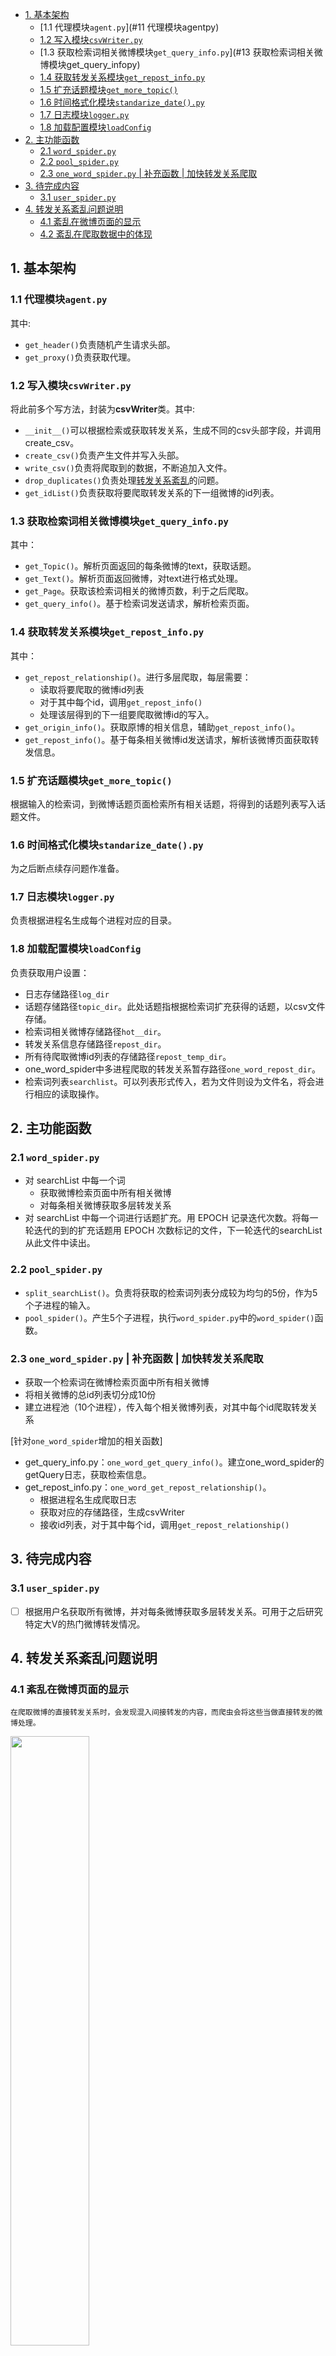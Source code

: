 <!-- TOC -->

- [1. 基本架构](#1-基本架构)
    - [1.1	代理模块`agent.py`](#11	代理模块agentpy)
    - [1.2 写入模块`csvWriter.py`](#12-写入模块csvwriterpy)
    - [1.3	获取检索词相关微博模块`get_query_info.py`](#13	获取检索词相关微博模块get_query_infopy)
    - [1.4 获取转发关系模块`get_repost_info.py`](#14-获取转发关系模块get_repost_infopy)
    - [1.5 扩充话题模块`get_more_topic()`](#15-扩充话题模块get_more_topic)
    - [1.6 时间格式化模块`standarize_date().py`](#16-时间格式化模块standarize_datepy)
    - [1.7 日志模块`logger.py`](#17-日志模块loggerpy)
    - [1.8 加载配置模块`loadConfig`](#18-加载配置模块loadconfig)
- [2. 主功能函数](#2-主功能函数)
    - [2.1 `word_spider.py`](#21-word_spiderpy)
    - [2.2 `pool_spider.py`](#22-pool_spiderpy)
    - [2.3 `one_word_spider.py` | 补充函数 | 加快转发关系爬取](#23-one_word_spiderpy--补充函数--加快转发关系爬取)
- [3. 待完成内容](#3-待完成内容)
    - [3.1 `user_spider.py`](#31-user_spiderpy)
- [4. 转发关系紊乱问题说明](#4-转发关系紊乱问题说明)
    - [4.1 紊乱在微博页面的显示](#41-紊乱在微博页面的显示)
    - [4.2 紊乱在爬取数据中的体现](#42-紊乱在爬取数据中的体现)

<!-- /TOC -->

## 1. 基本架构
### 1.1	代理模块`agent.py`
其中:
- `get_header()`负责随机产生请求头部。
- `get_proxy()`负责获取代理。
### 1.2 写入模块`csvWriter.py`
将此前多个写方法，封装为**csvWriter**类。其中:
- `__init__()`可以根据检索或获取转发关系，生成不同的csv头部字段，并调用create_csv。
- `create_csv()`负责产生文件并写入头部。
- `write_csv()`负责将爬取到的数据，不断追加入文件。
- `drop_duplicates()`负责处理[转发关系紊乱](#4-转发关系紊乱问题说明)的问题。
- `get_idList()`负责获取将要爬取转发关系的下一组微博的id列表。
### 1.3	获取检索词相关微博模块`get_query_info.py`
其中：
- `get_Topic()`。解析页面返回的每条微博的text，获取话题。
- `get_Text()`。解析页面返回微博，对text进行格式处理。
- `get_Page`。获取该检索词相关的微博页数，利于之后爬取。
- `get_query_info()`。基于检索词发送请求，解析检索页面。
### 1.4 获取转发关系模块`get_repost_info.py`
其中：
- `get_repost_relationship()`。进行多层爬取，每层需要：
    - 读取将要爬取的微博id列表
    - 对于其中每个id，调用`get_repost_info()`
    - 处理该层得到的下一组要爬取微博id的写入。
- `get_origin_info()`。获取原博的相关信息，辅助`get_repost_info()`。
- `get_repost_info()`。基于每条相关微博id发送请求，解析该微博页面获取转发信息。
### 1.5 扩充话题模块`get_more_topic()`
根据输入的检索词，到微博话题页面检索所有相关话题，将得到的话题列表写入话题文件。
### 1.6 时间格式化模块`standarize_date().py`
为之后断点续存问题作准备。
### 1.7 日志模块`logger.py`
负责根据进程名生成每个进程对应的目录。
### 1.8 加载配置模块`loadConfig`
负责获取用户设置：
- 日志存储路径`log_dir`
- 话题存储路径`topic_dir`。此处话题指根据检索词扩充获得的话题，以csv文件存储。
- 检索词相关微博存储路径`hot__dir`。
- 转发关系信息存储路径`repost_dir`。
- 所有待爬取微博id列表的存储路径`repost_temp_dir`。
- one_word_spider中多进程爬取的转发关系暂存路径`one_word_repost_dir`。
- 检索词列表`searchlist`。可以列表形式传入，若为文件则设为文件名，将会进行相应的读取操作。
## 2. 主功能函数

### 2.1 `word_spider.py`
- 对 searchList 中每一个词
    - 获取微博检索页面中所有相关微博
    - 对每条相关微博获取多层转发关系
- 对 searchList 中每一个词进行话题扩充。用 EPOCH 记录迭代次数。将每一轮迭代的到的扩充话题用 EPOCH 次数标记的文件，下一轮迭代的searchList从此文件中读出。

### 2.2 `pool_spider.py`
- `split_searchList()`。负责将获取的检索词列表分成较为均匀的5份，作为5个子进程的输入。
- `pool_spider()`。产生5个子进程，执行`word_spider.py`中的`word_spider()`函数。

### 2.3 `one_word_spider.py` | 补充函数 | 加快转发关系爬取
- 获取一个检索词在微博检索页面中所有相关微博
- 将相关微博的总id列表切分成10份
- 建立进程池（10个进程），传入每个相关微博列表，对其中每个id爬取转发关系

[针对`one_word_spider`增加的相关函数]
- get_query_info.py：`one_word_get_query_info()`。建立one_word_spider的getQuery日志，获取检索信息。
- get_repost_info.py：`one_word_get_repost_relationship()`。
    - 根据进程名生成爬取日志
    - 获取对应的存储路径，生成csvWriter
    - 接收id列表，对于其中每个id，调用`get_repost_relationship()`
## 3. 待完成内容
### 3.1 `user_spider.py`
- [ ] 根据用户名获取所有微博，并对每条微博获取多层转发关系。可用于之后研究特定大V的热门微博转发情况。

## 4. 转发关系紊乱问题说明

### 4.1 紊乱在微博页面的显示
    
    在爬取微博的直接转发关系时，会发现混入间接转发的内容，而爬虫会将这些当做直接转发的微博处理。
<img src="https://raw.githubusercontent.com/WIN0624/IMAGE/master/img/20200724121139.png" width="50%" height="50%">

### 4.2 紊乱在爬取数据中的体现
* **问题：同一条微博，同时属于多个层** <br>
  对于显示紊乱的微博，其在整一条转发链中每次都会出现。以A为原创微博为例，转发链为"A <-B <-C <-D <-E"。<br>
  若E为紊乱微博，则在爬取A、B、C、D时都会出现该紊乱微博，则爬虫会多次记录，将E分别处理为第1、2、3、4层转发，即其与B（直接转发A）、C、D同层，且最后将其记录为D的直接转发。
> 注：整条转发链上的其它微博也会重复记录（如C、D）

* 影响1：爬取A、B、C直接转发时，对应字段会反复出现这条微博<br>
  [例子]<br>
  <img src="https://raw.githubusercontent.com/WIN0624/IMAGE/master/img/20200724151530.png" width="50%" height="50%"><br>
  其转发数据显示如下（实际上应取最后一层）：<br>
  <img src="https://raw.githubusercontent.com/WIN0624/IMAGE/master/img/20200724151705.png" width="70%" height="70%">

* 影响2：将爬取紊乱微博的转发关系时，level各不相同。实际上，仅最高level为正确的层数。<br>
  <img src="https://raw.githubusercontent.com/WIN0624/IMAGE/master/img/20200724152940.png" width="60%" height="60%">